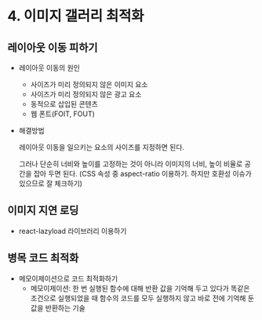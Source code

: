 # 4. 이미지 갤러리 최적화

## 레이아웃 이동 피하기

- 레이아웃 이동의 원인
    - 사이즈가 미리 정의되지 않은 이미지 요소
    - 사이즈가 미리 정의되지 않은 광고 요소
    - 동적으로 삽입된 콘텐츠
    - 웹 폰트(FOIT, FOUT)
- 해결방법
    
    레이아웃 이동을 일으키는 요소의 사이즈를 지정하면 된다.
    
    그러나 단순히 너비와 높이를 고정하는 것이 아니라 이미지의 너비, 높이 비율로 공간을 잡아 두면 된다. (CSS 속성 중 aspect-ratio 이용하기. 하지만 호환성 이슈가 있으므로 잘 체크하기)
    

## 이미지 지연 로딩

- react-lazyload 라이브러리 이용하기

## 병목 코드 최적화

- 메모이제이션으로 코드 최적화하기
    - 메모이제이션: 한 번 실행된 함수에 대해 반환 값을 기억해 두고 있다가 똑같은 조건으로 실행되었을 때 함수의 코드를 모두 실행하지 않고 바로 전에 기억해 둔 값을 반환하는 기술
